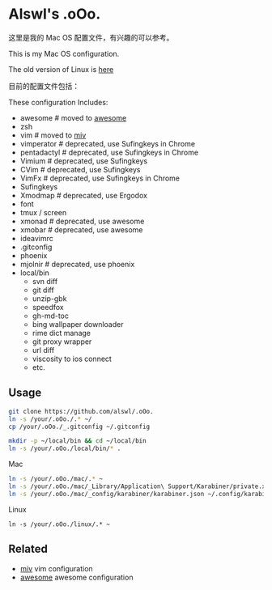# Alswl's .oOo. #

这里是我的 Mac OS 配置文件，有兴趣的可以参考。

This is my Mac OS configuration.

The old version of Linux is [here](https://github.com/alswl/.oOo./tree/ubuntu-final)

目前的配置文件包括：

These configuration Includes: 

*   awesome # moved to [awesome][]
*   zsh
*   vim # moved to [miv][]
*   vimperator  # deprecated, use Sufingkeys in Chrome
*   pentadactyl  # deprecated, use Sufingkeys in Chrome
*   Vimium  # deprecated, use Sufingkeys
*   CVim  # deprecated, use Sufingkeys
*   VimFx  # deprecated, use Sufingkeys in Chrome
*   Sufingkeys
*   Xmodmap # deprecated, use Ergodox
*   font
*   tmux / screen
*   xmonad # deprecated, use awesome
*   xmobar # deprecated, use awesome
*   ideavimrc
*   .gitconfig
*   phoenix
*   mjolnir # deprecated, use phoenix
*   local/bin
    *   svn diff
    *   git diff
    *   unzip-gbk
    *   speedfox
    *   gh-md-toc
    *   bing wallpaper downloader
    *   rime dict manage
    *   git proxy wrapper
    *   url diff
    *   viscosity to ios connect
    *   etc.


## Usage ##


``` bash
git clone https://github.com/alswl/.oOo.
ln -s /your/.oOo./.* ~/
cp /your/.oOo./_.gitconfig ~/.gitconfig

mkdir -p ~/local/bin && cd ~/local/bin
ln -s /your/.oOo./local/bin/* .
```

Mac

```bash
ln -s /your/.oOo./mac/.* ~
ln -s /your/.oOo./mac/_Library/Application\ Support/Karabiner/private.xml ~/Library/Application\ Support/Karabiner/private.xml
ln -s /your/.oOo./mac/_config/karabiner/karabiner.json ~/.config/karabiner/karabiner.json
```

Linux

```
ln -s /your/.oOo./linux/.* ~
```

## Related ##

* [miv][] vim configuration
* [awesome][] awesome configuration

[.oOo.]: https://github.com/alswl/.oOo.
[awesome]: https://github.com/alswl/awesome
[miv]: https://github.com/alswl/miv

